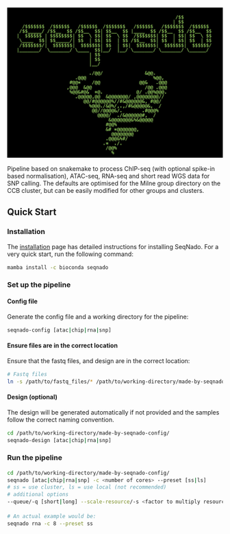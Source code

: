 ![Seqnado Logo](https://raw.githubusercontent.com/alsmith151/SeqNado/main/seqnado_logo.jpeg)

Pipeline based on snakemake to process ChIP-seq (with optional spike-in based normalisation), ATAC-seq, RNA-seq and short read WGS data for SNP calling. The defaults are optimised for the Milne group directory on the CCB cluster, but can be easily modified for other groups and clusters.


## Quick Start

### Installation

The [installation](installation.md) page has detailed instructions for installing SeqNado. For a very quick start, run the following command:

```bash
mamba install -c bioconda seqnado
```

### Set up the pipeline

#### Config file

Generate the config file and a working directory for the pipeline:

```bash
seqnado-config [atac|chip|rna|snp]
```

#### Ensure files are in the correct location

Ensure that the fastq files, and design are in the correct location:

```bash
# Fastq files
ln -s /path/to/fastq_files/* /path/to/working-directory/made-by-seqnado-config/fastq/
```

#### Design (optional)

The design will be generated automatically if not provided and the samples follow the correct naming convention.

```bash
cd /path/to/working-directory/made-by-seqnado-config/
seqnado-design [atac|chip|rna|snp]
```

### Run the pipeline

```bash
cd /path/to/working-directory/made-by-seqnado-config/
seqnado [atac|chip|rna|snp] -c <number of cores> --preset [ss|ls] 
# ss = use cluster, ls = use local (not recommended)
# additional options
--queue/-q [short|long] --scale-resource/-s <factor to multiply resources> 

# An actual example would be:
seqnado rna -c 8 --preset ss

```
